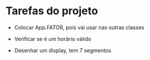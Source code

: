 # Tarefas do projeto

- Colocar App.FATOR, pois vai usar nas outras classes
- Verificar se é um horário válido


- Desenhar um display, tem 7 segmentos